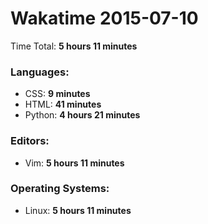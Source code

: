 # Wakatime 2015-07-10

Time Total: **5 hours 11 minutes**

### Languages:
- CSS: **9 minutes** 
- HTML: **41 minutes** 
- Python: **4 hours 21 minutes** 

### Editors:
- Vim: **5 hours 11 minutes** 

### Operating Systems:
- Linux: **5 hours 11 minutes** 


